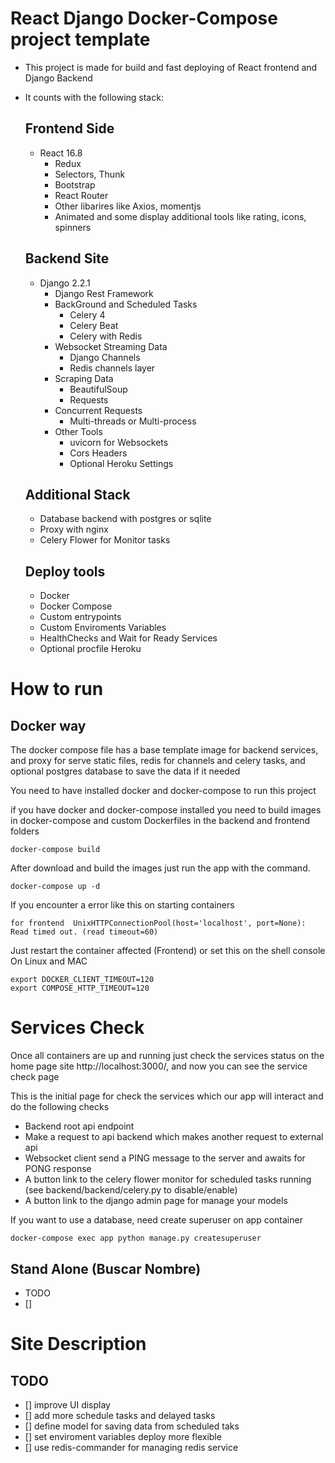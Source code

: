 # React Django Docker-Compose project template

   - This project is made for build and fast deploying of React frontend and Django Backend
   - It counts with the following stack:
  
     ## Frontend Side
       - React 16.8
         - Redux
         - Selectors, Thunk
         - Bootstrap
         - React Router
         - Other libarires like Axios, momentjs
         - Animated and some display additional tools like rating, icons, spinners
      
     ## Backend Site
       - Django 2.2.1
           - Django Rest Framework
         - BackGround and Scheduled Tasks
           - Celery 4
           - Celery Beat
           - Celery with Redis
         - Websocket Streaming Data
           - Django Channels
           - Redis channels layer
         - Scraping Data
           - BeautifulSoup
           - Requests
         - Concurrent Requests
           - Multi-threads or Multi-process
         - Other Tools
           - uvicorn for Websockets
           - Cors Headers
           - Optional Heroku Settings
        
     ## Additional Stack
       - Database backend with postgres or sqlite
       - Proxy with nginx
       - Celery Flower for Monitor tasks

        
     ## Deploy tools
       - Docker 
       - Docker Compose
       - Custom entrypoints
       - Custom Enviroments Variables
       - HealthChecks and Wait for Ready Services
       - Optional procfile Heroku

# How to run

  ## Docker way
  
  The docker compose file has a base template image for backend services, and proxy for serve static files, redis for channels and celery tasks, and optional postgres database to save the data if it needed 

  You need to have installed docker and docker-compose to run this project
     
  if you have docker and docker-compose installed you need to build images in docker-compose and custom Dockerfiles in the backend and frontend folders

    docker-compose build 
      
  After download and build the images just run the app with the command.

    docker-compose up -d
  
  If you encounter a error like this on starting containers 

    for frontend  UnixHTTPConnectionPool(host='localhost', port=None): Read timed out. (read timeout=60)

  Just restart the container affected (Frontend) or set this on the shell console On Linux and MAC

    export DOCKER_CLIENT_TIMEOUT=120
    export COMPOSE_HTTP_TIMEOUT=120

  
# Services Check

  Once all containers are up and running just check the services status on the home page site http://localhost:3000/, and now you can see the service check page


  This is the initial page for check the services which our app will interact and do the following checks

  - Backend root api endpoint
  - Make a request to api backend which makes another request to external api
  - Websocket client send a PING message to the server and awaits for PONG response
  - A button link to the celery flower monitor for scheduled tasks running (see backend/backend/celery.py to disable/enable)
  - A button link to the django admin page for manage your models
  
  If you want to use a database, need create superuser on app container

    docker-compose exec app python manage.py createsuperuser
 
  

  ## Stand Alone (Buscar Nombre)
  - TODO
  - []
  
# Site Description


  ## TODO
  - [] improve UI display 
  - [] add more schedule tasks and delayed tasks
  - [] define model for saving data from scheduled taks
  - [] set enviroment variables deploy more flexible
  - [] use redis-commander for managing redis service
  